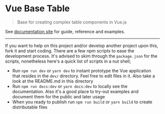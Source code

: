 # Vue Base Table

> Base for creating complex table components in Vue.js

See [documentation site](https://ozanmuyes.github.io/vue-base-table) for guide, reference and examples.

---

If you want to help on this project and/or develop another project upon this, fork it and start coding. There are a few npm scripts to ease the development process. It's advised to skim through the `package.json` for the scripts, nonetheless here's a quick list of scripts in a nut shell;

* Run `npm run dev` or `yarn dev` to instant prototype the Vue application that resides in the `dev/` directory. Feel free to edit files in it. Also take a look at the README.md in this directory
* Run `npm run docs:dev` or `yarn docs:dev` to locally see the documentation. Also it's a good place to try-out examples and document them for the public and later usage
* When you ready to publish run `npm run build` or `yarn build` to create distributable files
